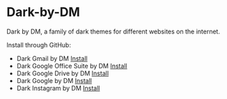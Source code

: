# Dark-by-DM
Dark by DM, a family of dark themes for different websites on the internet.

Install through GitHub:
* Dark Gmail by DM [Install](https://raw.githubusercontent.com/DM164/Dark-by-DM/master/gmail.user.css)
* Dark Google Office Suite by DM [Install](https://github.com/DM164/Dark-by-DM/raw/master/google-docs.user.css)
* Dark Google Drive by DM [Install](https://raw.githubusercontent.com/DM164/Dark-by-DM/master/google-drive.user.css)
* Dark Google by DM [Install](https://raw.githubusercontent.com/DM164/Dark-by-DM/master/google.user.css)
* Dark Instagram by DM [Install](https://raw.githubusercontent.com/DM164/Dark-by-DM/master/instagram.user.css)
